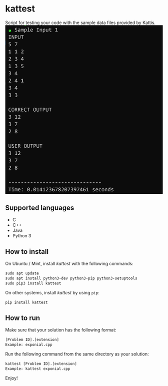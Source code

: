 # kattest
Script for testing your code with the sample data files provided by Kattis.
![](kattest-output.JPG)

## Supported languages
* C
* C++
* Java
* Python 3

## How to install
On Ubuntu / Mint, install <i>kattest</i> with the following commands:
```
sudo apt update
sudo apt install python3-dev python3-pip python3-setuptools
sudo pip3 install kattest
```
On other systems, install <i>kattest</i> by using `pip`:
```
pip install kattest
```

## How to run
Make sure that your solution has the following format:
```
[Problem ID].[extension]
Example: exponial.cpp
```
Run the following command from the same directory as your solution:
```
kattest [Problem ID].[extension]
Example: kattest exponial.cpp
```
Enjoy!
